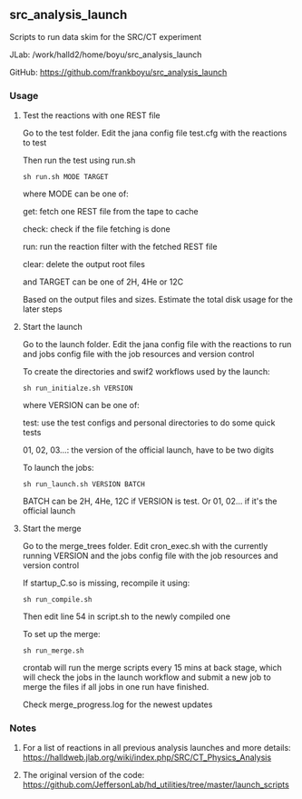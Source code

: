 ## src_analysis_launch

Scripts to run data skim for the SRC/CT experiment

JLab: /work/halld2/home/boyu/src_analysis_launch

GitHub: https://github.com/frankboyu/src_analysis_launch

### Usage

1.  Test the reactions with one REST file

    Go to the test folder. Edit the jana config file test.cfg with the reactions to test
    
    Then run the test using run.sh
    
    `sh run.sh MODE TARGET`
    
    where MODE can be one of:
    
    get: fetch one REST file from the tape to cache
    
    check: check if the file fetching is done
    
    run: run the reaction filter with the fetched REST file
    
    clear: delete the output root files
    
    and TARGET can be one of 2H, 4He or 12C
    
    Based on the output files and sizes. Estimate the total disk usage for the later steps

2.  Start the launch

    Go to the launch folder. Edit the jana config file with the reactions to run and jobs config file with the job resources and version control
    
    To create the directories and swif2 workflows used by the launch:
    
    `sh run_initialze.sh VERSION`
    
    where VERSION can be one of:
    
    test: use the test configs and personal directories to do some quick tests
    
    01, 02, 03...: the version of the official launch, have to be two digits

    To launch the jobs:
    
    `sh run_launch.sh VERSION BATCH`
    
    BATCH can be 2H, 4He, 12C if VERSION is test. Or 01, 02... if it's the official launch
    
3.  Start the merge

    Go to the merge_trees folder. Edit cron_exec.sh with the currently running VERSION and the jobs config file with the job resources and version control

    If startup_C.so is missing, recompile it using:

    `sh run_compile.sh`

    Then edit line 54 in script.sh to the newly compiled one
    
    To set up the merge:
    
    `sh run_merge.sh`
    
    crontab will run the merge scripts every 15 mins at back stage, which will check the jobs in the launch workflow and submit a new job to merge the files if all jobs in one run have finished.
    
    Check merge_progress.log for the newest updates
    
### Notes

1.  For a list of reactions in all previous analysis launches and more details: https://halldweb.jlab.org/wiki/index.php/SRC/CT_Physics_Analysis

2.  The original version of the code: https://github.com/JeffersonLab/hd_utilities/tree/master/launch_scripts